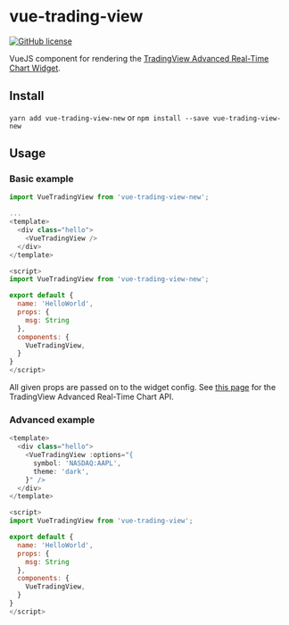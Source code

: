 # vue-trading-view

[![GitHub license](https://img.shields.io/badge/license-MIT-blue.svg)](https://raw.githubusercontent.com/lolitaframework/vue-trading-view/master/LICENSE)

VueJS component for rendering the [TradingView Advanced Real-Time Chart Widget](https://www.tradingview.com/widget/advanced-chart/).

## Install
`yarn add vue-trading-view-new`
or
`npm install --save vue-trading-view-new`

## Usage
### Basic example
```javascript
import VueTradingView from 'vue-trading-view-new';

...
<template>
  <div class="hello">
    <VueTradingView />
  </div>
</template>

<script>
import VueTradingView from 'vue-trading-view-new';

export default {
  name: 'HelloWorld',
  props: {
    msg: String
  },
  components: {
    VueTradingView,
  }
}
</script>
```

All given props are passed on to the widget config. See [this page](https://www.tradingview.com/widget/advanced-chart/) for the TradingView Advanced Real-Time Chart API.

### Advanced example
```javascript
<template>
  <div class="hello">
    <VueTradingView :options="{
      symbol: 'NASDAQ:AAPL',
      theme: 'dark',
    }" />
  </div>
</template>

<script>
import VueTradingView from 'vue-trading-view';

export default {
  name: 'HelloWorld',
  props: {
    msg: String
  },
  components: {
    VueTradingView,
  }
}
</script>
```
